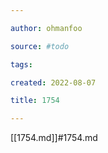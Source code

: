 ```yaml
---

author: ohmanfoo

source: #todo

tags: 

created: 2022-08-07

title: 1754

---
```

[[1754.md]]#1754.md